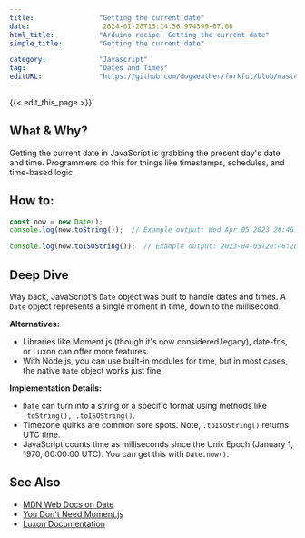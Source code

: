 ```yaml
---
title:                "Getting the current date"
date:                  2024-01-20T15:14:56.974399-07:00
html_title:           "Arduino recipe: Getting the current date"
simple_title:         "Getting the current date"

category:             "Javascript"
tag:                  "Dates and Times"
editURL:              "https://github.com/dogweather/forkful/blob/master/content/en/javascript/getting-the-current-date.md"
---
```


{{< edit_this_page >}}

## What & Why?
Getting the current date in JavaScript is grabbing the present day's date and time. Programmers do this for things like timestamps, schedules, and time-based logic.

## How to:
```javascript
const now = new Date();
console.log(now.toString());  // Example output: Wed Apr 05 2023 20:46:28 GMT-0400 (Eastern Daylight Time)

console.log(now.toISOString());  // Example output: 2023-04-05T20:46:28.000Z
```

## Deep Dive
Way back, JavaScript's `Date` object was built to handle dates and times. A `Date` object represents a single moment in time, down to the millisecond.

**Alternatives:**
- Libraries like Moment.js (though it's now considered legacy), date-fns, or Luxon can offer more features.
- With Node.js, you can use built-in modules for time, but in most cases, the native `Date` object works just fine.

**Implementation Details:**
- `Date` can turn into a string or a specific format using methods like `.toString(), .toISOString()`.
- Timezone quirks are common sore spots. Note, `.toISOString()` returns UTC time.
- JavaScript counts time as milliseconds since the Unix Epoch (January 1, 1970, 00:00:00 UTC). You can get this with `Date.now()`.

## See Also
- [MDN Web Docs on Date](https://developer.mozilla.org/en-US/docs/Web/JavaScript/Reference/Global_Objects/Date)
- [You Don't Need Moment.js](https://you-dont-need.github.io/You-Dont-Need-Momentjs/)
- [Luxon Documentation](https://moment.github.io/luxon/)
